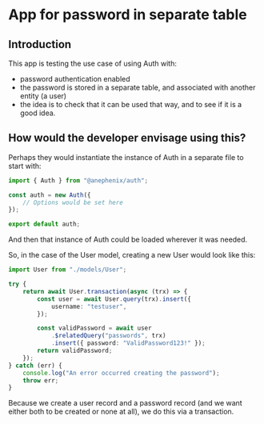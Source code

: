 # App for password in separate table

## Introduction

This app is testing the use case of using Auth with:

- password authentication enabled
- the password is stored in a separate table, and associated with another entity (a user)
- the idea is to check that it can be used that way, and to see if it is a good idea.

## How would the developer envisage using this?

Perhaps they would instantiate the instance of Auth in a separate file to start with:

```typescript
import { Auth } from "@anephenix/auth";

const auth = new Auth({
    // Options would be set here
});

export default auth;
```

And then that instance of Auth could be loaded wherever it was needed.

So, in the case of the User model, creating a new User would look like this:

```typescript
import User from "./models/User";

try {
    return await User.transaction(async (trx) => {
        const user = await User.query(trx).insert({
            username: "testuser",
        });

        const validPassword = await user
            .$relatedQuery("passwords", trx)
            .insert({ password: "ValidPassword123!" });
        return validPassword;
    });
} catch (err) {
    console.log("An error occurred creating the password");
    throw err;
}
```

Because we create a user record and a password record (and we want either both to be created or none at all), we do this via a transaction.